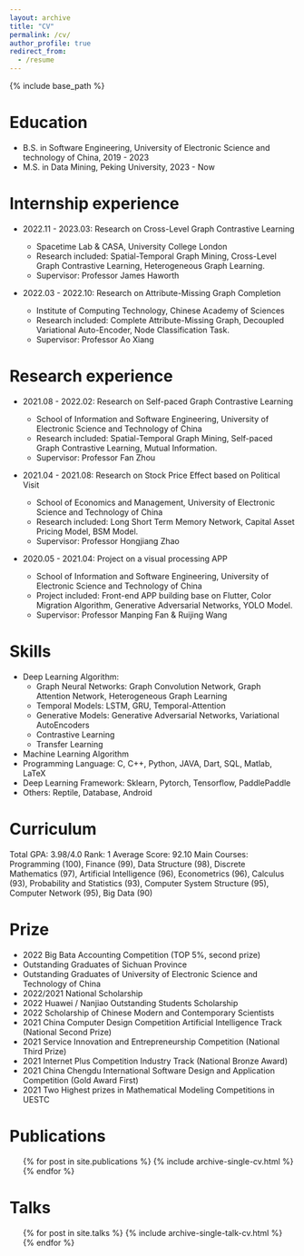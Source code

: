 ```yaml
---
layout: archive
title: "CV"
permalink: /cv/
author_profile: true
redirect_from:
  - /resume
---
```


{% include base_path %}

Education
======
* B.S. in Software Engineering, University of Electronic Science and technology of China, 2019 - 2023
* M.S. in Data Mining, Peking University, 2023 - Now

Internship experience
======
* 2022.11 - 2023.03: Research on Cross-Level Graph Contrastive Learning
  * Spacetime Lab & CASA, University College London
  * Research included: Spatial-Temporal Graph Mining, Cross-Level Graph Contrastive Learning, Heterogeneous Graph Learning.
  * Supervisor: Professor James Haworth
  
* 2022.03 - 2022.10: Research on Attribute-Missing Graph Completion
  * Institute of Computing Technology, Chinese Academy of Sciences
  * Research included: Complete Attribute-Missing Graph, Decoupled Variational Auto-Encoder, Node Classification Task.
  * Supervisor: Professor Ao Xiang
  
Research experience
======
* 2021.08 - 2022.02: Research on Self-paced Graph Contrastive Learning
  * School of Information and Software Engineering, University of Electronic Science and Technology of China
  * Research included: Spatial-Temporal Graph Mining, Self-paced Graph Contrastive Learning, Mutual Information.
  * Supervisor: Professor Fan Zhou

* 2021.04 - 2021.08: Research on Stock Price Effect based on Political Visit
  * School of Economics and Management, University of Electronic Science and Technology of China
  * Research included: Long Short Term Memory Network, Capital Asset Pricing Model, BSM Model.
  * Supervisor: Professor Hongjiang Zhao

* 2020.05 - 2021.04: Project on a visual processing APP
  * School of Information and Software Engineering, University of Electronic Science and Technology of China
  * Project included: Front-end APP building base on Flutter, Color Migration Algorithm, Generative Adversarial Networks, YOLO Model.
  * Supervisor: Professor Manping Fan & Ruijing Wang
  
Skills
======
* Deep Learning Algorithm: 
  * Graph Neural Networks: Graph Convolution Network, Graph Attention Network, Heterogeneous Graph Learning
  * Temporal Models: LSTM, GRU, Temporal-Attention
  * Generative Models: Generative Adversarial Networks, Variational AutoEncoders
  * Contrastive Learning
  * Transfer Learning
* Machine Learning Algorithm
* Programming Language: C, C++, Python, JAVA, Dart, SQL, Matlab, LaTeX
* Deep Learning Framework: Sklearn, Pytorch, Tensorflow, PaddlePaddle
* Others: Reptile, Database, Android

Curriculum
======
Total GPA: 3.98/4.0
Rank: 1
Average Score: 92.10
Main Courses: Programming (100), Finance (99), Data Structure (98), Discrete Mathematics (97), Artificial Intelligence (96), Econometrics (96), Calculus (93), Probability and Statistics (93), Computer System Structure (95), Computer Network (95), Big Data (90)

Prize
======
* 2022 Big Bata Accounting Competition (TOP 5%, second prize)
* Outstanding Graduates of Sichuan Province 
* Outstanding Graduates of University of Electronic Science and Technology of China
* 2022/2021 National Scholarship
* 2022 Huawei / Nanjiao Outstanding Students Scholarship
* 2022 Scholarship of Chinese Modern and Contemporary Scientists 
* 2021 China Computer Design Competition Artificial Intelligence Track (National Second Prize)
* 2021 Service Innovation and Entrepreneurship Competition (National Third Prize)
* 2021 Internet Plus Competition Industry Track (National Bronze Award) 
* 2021 China Chengdu International Software Design and Application Competition (Gold Award First)
* 2021 Two Highest prizes in Mathematical Modeling Competitions in UESTC

Publications
======
  <ul>{% for post in site.publications %}
    {% include archive-single-cv.html %}
  {% endfor %}</ul>
  
Talks
======
  <ul>{% for post in site.talks %}
    {% include archive-single-talk-cv.html %}
  {% endfor %}</ul>
